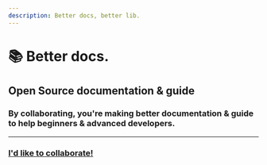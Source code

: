 ```yaml
---
description: Better docs, better lib.
---
```


# 📚 Better docs.

## Open Source documentation & guide
### By collaborating, you're making better documentation & guide to help beginners & advanced developers.

-------------------

### [I'd like to collaborate!](https://github.com/DinographicPixels/touchguild-docs)

